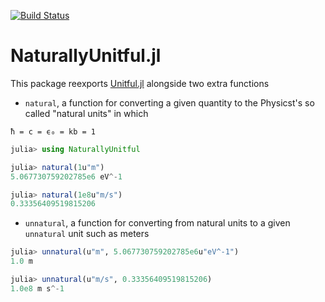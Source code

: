 [![Build Status](https://travis-ci.com/MasonProtter/NaturallyUnitful.jl.svg?branch=master)](https://travis-ci.com/MasonProtter/NaturallyUnitful.jl)

# NaturallyUnitful.jl

This package reexports [Unitful.jl](https://github.com/ajkeller34/Unitful.jl) alongside two extra functions
 * `natural`, a function for converting a given quantity to the Physicst's so called "natural units" in which 
 
 `ħ = c = ϵ₀ = kb = 1`
```julia
julia> using NaturallyUnitful

julia> natural(1u"m")
5.067730759202785e6 eV^-1

julia> natural(1e8u"m/s")
0.33356409519815206
```
 * `unnatural`, a function for converting from natural units to a given `unnatural` unit such as meters
 ```julia
 julia> unnatural(u"m", 5.067730759202785e6u"eV^-1")
1.0 m

julia> unnatural(u"m/s", 0.33356409519815206)
1.0e8 m s^-1
 ```
